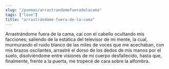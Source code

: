```yaml
---
slug: "/poemas/arrastrandomefueradelacama"
tags: ["love"]
title: "arrastrándome-fuera-de-la-cama"
---
```

Arrastrándome fuera de la cama, caí con el cabello ocultando mis facciones; saliendo de la estática del televisor de mi mente, la cual, murmurando el ruido blanco de las miles de voces que me acechaban, con mis brazos oscilantes, arrastré el dorso de los dedos de mis manos por el suelo, disolviéndome entre visiones de mi cuerpo desfallecido, hasta que, finalmente, frente a la puerta, me tropecé de cara sobre la alfombra.
